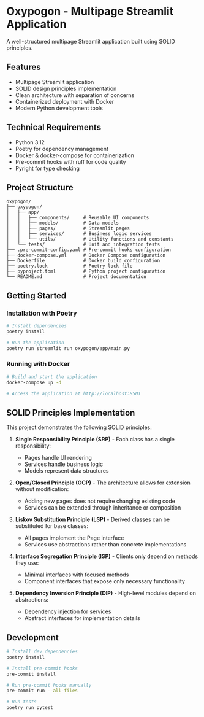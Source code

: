 # Oxypogon - Multipage Streamlit Application

A well-structured multipage Streamlit application built using SOLID principles.

## Features

- Multipage Streamlit application
- SOLID design principles implementation
- Clean architecture with separation of concerns
- Containerized deployment with Docker
- Modern Python development tools

## Technical Requirements

- Python 3.12
- Poetry for dependency management
- Docker & docker-compose for containerization
- Pre-commit hooks with ruff for code quality
- Pyright for type checking

## Project Structure

```
oxypogon/
├── oxypogon/
│   ├── app/
│   │   ├── components/     # Reusable UI components
│   │   ├── models/         # Data models
│   │   ├── pages/          # Streamlit pages
│   │   ├── services/       # Business logic services
│   │   └── utils/          # Utility functions and constants
│   └── tests/              # Unit and integration tests
├── .pre-commit-config.yaml # Pre-commit hooks configuration
├── docker-compose.yml      # Docker Compose configuration
├── Dockerfile              # Docker build configuration
├── poetry.lock             # Poetry lock file
├── pyproject.toml          # Python project configuration
└── README.md               # Project documentation
```

## Getting Started

### Installation with Poetry

```bash
# Install dependencies
poetry install

# Run the application
poetry run streamlit run oxypogon/app/main.py
```

### Running with Docker

```bash
# Build and start the application
docker-compose up -d

# Access the application at http://localhost:8501
```

## SOLID Principles Implementation

This project demonstrates the following SOLID principles:

1. **Single Responsibility Principle (SRP)** - Each class has a single responsibility:
   - Pages handle UI rendering
   - Services handle business logic
   - Models represent data structures

2. **Open/Closed Principle (OCP)** - The architecture allows for extension without modification:
   - Adding new pages does not require changing existing code
   - Services can be extended through inheritance or composition

3. **Liskov Substitution Principle (LSP)** - Derived classes can be substituted for base classes:
   - All pages implement the Page interface
   - Services use abstractions rather than concrete implementations

4. **Interface Segregation Principle (ISP)** - Clients only depend on methods they use:
   - Minimal interfaces with focused methods
   - Component interfaces that expose only necessary functionality

5. **Dependency Inversion Principle (DIP)** - High-level modules depend on abstractions:
   - Dependency injection for services
   - Abstract interfaces for implementation details

## Development

```bash
# Install dev dependencies
poetry install

# Install pre-commit hooks
pre-commit install

# Run pre-commit hooks manually
pre-commit run --all-files

# Run tests
poetry run pytest
```
